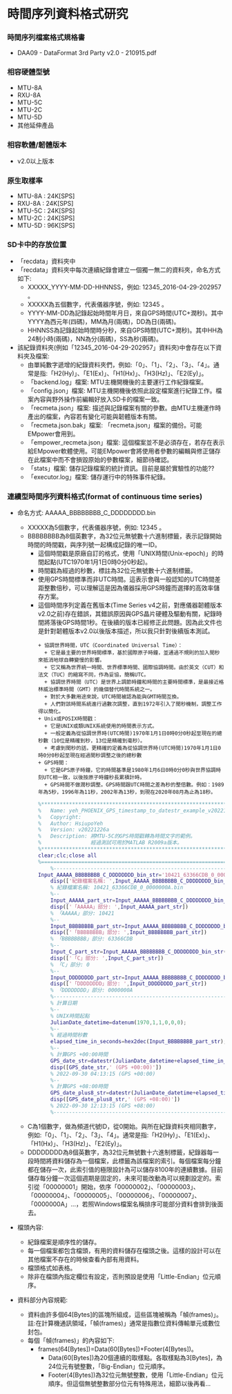 # 時間序列資料格式研究

### 時間序列檔案格式規格書
+ DAA09 - DataFormat 3rd Party v2.0 - 210915.pdf

### 相容硬體型號  
+ MTU-8A 
+ RXU-8A
+ MTU-5C
+ MTU-2C
+ MTU-5D
+ 其他延伸產品
  
### 相容軟體/韌體版本
+ v2.0以上版本

### 原生取樣率  
+ MTU-8A : 24K[SPS]
+ RXU-8A : 24K[SPS]
+ MTU-5C : 24K[SPS]
+ MTU-2C : 24K[SPS]
+ MTU-5D : 96K[SPS]

### SD卡中的存放位置
+ 「recdata」資料夾中
+ 「recdata」資料夾中每次連續紀錄會建立一個獨一無二的資料夾，命名方式如下:
  + XXXXX_YYYY-MM-DD-HHNNSS，例如: 12345_2016-04-29-202957 。
  + XXXXX為五個數字，代表儀器序號，例如: 12345 。
  + YYYY-MM-DD為記錄起始時間年月日，來自GPS時間(UTC+潤秒)。其中YYYY為西元年(四碼)，MM為月(兩碼)，DD為日(兩碼)。
  + HHNNSS為記錄起始時間時分秒，來自GPS時間(UTC+潤秒)。其中HH為24制小時(兩碼)，NN為分(兩碼)，SS為秒(兩碼)。  
+ 該紀錄資料夾(例如「12345_2016-04-29-202957」資料夾)中會存在以下資料夾及檔案:
  + 由單純數字遞增的紀錄資料夾們，例如:「0」、「1」、「2」、「3」、「4」。通常是指:「H2(Hy)」、「E1(Ex)」、「H1(Hx)」、「H3(Hz)」、「E2(Ey)」。
  + 「backend.log」檔案: MTU主機開機後的主要運行工作紀錄檔案。
  + 「config.json」檔案: MTU主機開機後依照此設定檔案進行紀錄工作。檔案內容與野外操作前編輯好放入SD卡的檔案一致。
  + 「recmeta.json」檔案: 描述與記錄檔案有關的參數。由MTU主機運作時產出的檔案，內容若有變化可能與韌體版本有關。
  + 「recmeta.json.bak」檔案: 「recmeta.json」檔案的備份。可能EMpower會用到。
  + 「empower_recmeta.json」檔案: 這個檔案並不是必須存在，若存在表示給EMpower軟體使用。可能EMpower會將使用者參數的編輯與修正儲存在此檔案中而不會損毀原始的參數檔案，細節待確認。
  + 「stats」檔案: 儲存記錄檔案的統計資訊。目前是屬於實驗性的功能??
  + 「executor.log」檔案: 儲存運行中的特殊事件紀錄。

### 連續型時間序列資料格式(format of continuous time series)
+ 命名方式: AAAAA_BBBBBBBB_C_DDDDDDDD.bin
  + XXXXX為5個數字，代表儀器序號，例如: 12345 。
  + BBBBBBBB為8個英數字，為32位元無號數十六進制標籤，表示記錄開始時間的時間戳，與序列號一起構成記錄的唯一ID。
    + 這個時間戳是原廠自訂的格式，使用「UNIX時間(Unix-epoch)」的時間起點(UTC1970年1月1日0時0分0秒起)。
    + 時間戳為經過的秒數，標註為32位元無號數十六進制標籤。
    + 使用GPS時間標準而非UTC時間。這表示會與一般認知的UTC時間差距整數倍秒，可以理解這是因為儀器採用GPS時鐘而選擇的高效率儲存方案。 
    + 這個時間序列定義在舊版本(Time Series v4之前，對應儀器韌體版本v2.0之前)存在錯誤，其錯誤原因與GPS晶片硬體及驅動有關，紀錄時間將落後GPS時間1秒。在後續的版本已經修正此問題。因為此文件也是針對韌體版本v2.0以後版本描述，所以我只針對後續版本測試。
      ```
      + 協調世界時間，UTC（Coordinated Universal Time）：
        + 它是最主要的世界時間標準，基於國際原子時鐘，並通過不規則的加入閏秒來抵消地球自轉變慢的影響。
        + 它又稱為世界統一時間、世界標準時間、國際協調時間。由於英文（CUT）和法文（TUC）的縮寫不同，作為妥協，簡稱UTC。
        + 協調世界時間（UTC）是世界上調節時鐘和時間的主要時間標準，是最接近格林威治標準時間（GMT）的幾個替代時間系統之一。
        + 對於大多數用途來說，UTC時間被認為能與GMT時間互換。
        + 人們對該時間系統進行過數次調整，直到1972年引入了閏秒機制，調整工作得以簡化。
      + Unix或POSIX時間戳：
        + 它是UNIX或類UNIX系統使用的時間表示方式。
        + 一般定義為從協調世界時(UTC時間)1970年1月1日0時0分0秒起至現在的總秒數（10位是精確到秒，13位是精確到毫秒）。
        + 考慮到閏秒的話，更精確的定義為從協調世界時(UTC時間)1970年1月1日0時0分0秒起至現在經過閏秒調整之後的總秒數
      + GPS時間：
        + 它是GPS原子時鐘，它的時間基準是1980年1月6日0時0分0秒與世界協調時刻UTC相一致，以後按原子時鐘秒長累積計時。
        + GPS時間不做潤秒調整。GPS時間跟UTC時間之差為秒的整倍數。例如：1989年為5秒，1996年為11秒，2002年為13秒，到現在2020年08月為止為18秒。
      ```
      ```matlab
      %**************************************************************************
      %   Name: yeh_PHOENIX_GPS_timestamp_to_datestr_example_v20221226a.m 
      %   Copyright:  
      %   Author: HsiupoYeh 
      %   Version: v20221226a
      %   Description: 將MTU-5C的GPS時間戳轉為時間文字的範例。
      %                經過測試可用於MATLAB R2009a版本。
      %**************************************************************************
      clear;clc;close all
      %==========================================================================
          %----------------------------------------------------------------------
      Input_AAAAA_BBBBBBBB_C_DDDDDDDD_bin_str='10421_63366CDB_0_0000000A.bin';
          disp(['紀錄檔案名稱: ',Input_AAAAA_BBBBBBBB_C_DDDDDDDD_bin_str])
          % 紀錄檔案名稱: 10421_63366CDB_0_0000000A.bin
          %--
          Input_AAAAA_part_str=Input_AAAAA_BBBBBBBB_C_DDDDDDDD_bin_str(1:5);
          disp(['「AAAAA」部分: ',Input_AAAAA_part_str])
          % 「AAAAA」部分: 10421
          %--
          Input_BBBBBBBB_part_str=Input_AAAAA_BBBBBBBB_C_DDDDDDDD_bin_str(7:14);
          disp(['「BBBBBBBB」部分: ',Input_BBBBBBBB_part_str])
          % 「BBBBBBBB」部分: 63366CDB
          %--
          Input_C_part_str=Input_AAAAA_BBBBBBBB_C_DDDDDDDD_bin_str(16:16);
          disp(['「C」部分: ',Input_C_part_str])
          % 「C」部分: 0
          %--
          Input_DDDDDDDD_part_str=Input_AAAAA_BBBBBBBB_C_DDDDDDDD_bin_str(18:25);
          disp(['「DDDDDDDD」部分: ',Input_DDDDDDDD_part_str])
          % 「DDDDDDDD」部分: 0000000A
          %----------------------------------------------------------------------
          % 計算日期
          %--
          % UNIX時間起點
          JulianDate_datetime=datenum(1970,1,1,0,0,0);
          %--
          % 經過時間秒數
          elapsed_time_in_seconds=hex2dec(Input_BBBBBBBB_part_str);
          %--
          % 計算GPS +00:00時間
          GPS_date_str=datestr(JulianDate_datetime+elapsed_time_in_seconds/86400,'yyyy-mm-dd HH:MM:SS');
          disp([GPS_date_str,' (GPS +00:00)'])
          % 2022-09-30 04:13:15 (GPS +00:00)
          %--
          % 計算GPS +08:00時間
          GPS_date_plus8_str=datestr(JulianDate_datetime+elapsed_time_in_seconds/86400+3600*8/86400,'yyyy-mm-dd HH:MM:SS');
          disp([GPS_date_plus8_str,' (GPS +08:00)'])
          % 2022-09-30 12:13:15 (GPS +08:00)
          %----------------------------------------------------------------------
      ```
  + C為1個數字，做為頻道代號ID，從0開始。與所在紀錄資料夾相同數字，例如:「0」、「1」、「2」、「3」、「4」。通常是指:「H2(Hy)」、「E1(Ex)」、「H1(Hx)」、「H3(Hz)」、「E2(Ey)」。
  + DDDDDDDD為8個英數字，為32位元無號數十六進制標籤，紀錄器每一段時間將資料儲存為一個檔案，此標籤為該檔案的索引。每個檔案每分鐘都在儲存一次，此索引值的極限設計為可以儲存8100年的連續數據。目前儲存每分鐘一次這個週期是固定的，未來可能改動為可以規劃設定的。索引從「00000001」開始，依序「00000002」、「00000003」、「00000004」、「00000005」、「00000006」、「00000007」、「0000000A」...，若照Windows檔案名稱排序可能部分資料會排到後面去。
  
+ 檔頭內容: 
  + 紀錄檔案是順序性的儲存。
  + 每一個檔案都包含檔頭，有用的資料儲存在檔頭之後。這樣的設計可以在其他檔案不存在的時候查看內部有用資料。
  + 檔頭格式如表格。
  + 除非在檔頭內指定欄位有設定，否則預設是使用「Little-Endian」位元順序。

+ 資料部分內容規範:
  + 資料由許多個64[Bytes]的區塊所組成，這些區塊被稱為「幀(frames)」。註:在計算機通訊領域，「幀(frames)」通常是指數位資料傳輸單元或數位封包。  
  + 每個「幀(frames)」的內容如下:
    + frames(64[Bytes])=Data(60[Bytes])+Footer(4[Bytes])。 
      + Data(60[Bytes])為20個連續的取樣點。各取樣點為3[Bytes]，為24位元有號整數，「Big-Endian」位元順序。
      + Footer(4[Bytes])為32位元無號整數，使用「Little-Endian」位元順序。但這個無號整數部分位元有特殊用法，細節以後再看...
